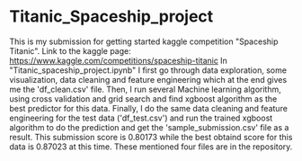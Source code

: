 # Titanic_Spaceship_project
This is my submission for getting started kaggle competition "Spaceship Titanic".
Link to the kaggle page: https://www.kaggle.com/competitions/spaceship-titanic
In "Titanic_spaceship_project.ipynb" I first go through data exploration, some visualization, data cleaning and feature engineering which at the end gives me the 'df_clean.csv' file.
Then, I run several Machine learning algorithm, using cross validation and grid search and find xgboost algorithm as the best predictor for this data.
Finally, I do the same data cleaning and feature engineering for the test data ('df_test.csv') and run the trained xgboost algorithm to do the prediction and get the 'sample_submission.csv' file as a result. This submission score is 0.80173 while the best obtaind score for this data is 0.87023 at this time.
These mentioned four files are in the repository.
